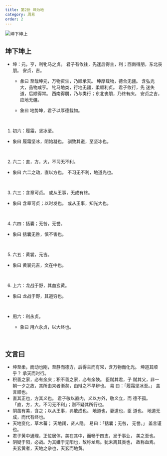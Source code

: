 ```yaml
---
title: 第2卦 坤为地
category: 周易
order: 2
---
```


![坤下坤上](https://upload.wikimedia.org/wikipedia/commons/e/e0/Yijing-02.png)

## 坤下坤上

* 坤：元，亨，利牝马之贞。 君子有攸往，先迷后得主，利；西南得朋，东北丧朋。 安贞，吉。
  * 彖曰 至哉坤元，万物资生，乃顺承天。 坤厚载物，德合无疆。 含弘光 大，品物咸亨。 牝马地类，行地无疆，柔顺利贞。 君子攸行，先 迷失道，后顺得常。 西南得朋，乃与类行；东北丧朋，乃终有庆。 安贞之吉，应地无疆。 

  * 象曰 地势坤，君子以厚德载物。

    ​
1. 初六：履霜，坚冰至。
  * 象曰 履霜坚冰，阴始凝也。 驯致其道，至坚冰也。

    ​
2. 六二：直，方，大，不习无不利。
  * 象曰 六二之动，直以方也。 不习无不利，地道光也。

    ​
3. 六三：含章可贞。 或从王事，无成有终。
  * 象曰 含章可贞；以时发也。 或从王事，知光大也。

    ​
4. 六四：括囊；无咎，无誉。
  * 象曰 括囊无咎，慎不害也。

    ​
5. 六五：黄裳，元吉。
  * 象曰 黄裳元吉，文在中也。

    ​
6. 上六：龙战于野，其血玄黄。
  * 象曰 龙战于野，其道穷也。

    ​
* 用六：利永贞。
  * 象曰 用六永贞，以大终也。

    ​

## 文言曰

* 坤至柔，而动也刚，至静而德方，后得主而有常，含万物而化光。 坤道其顺乎？ 承天而时行。
* 积善之家，必有余庆；积不善之家，必有余殃。 臣弑其君，子 弑其父，非一朝一夕之故，其所由来者渐矣，由辩之不早辩也。 易 曰：「履霜坚冰至。」 盖言顺也。
* 直其正也，方其义也。 君子敬以直内，义以方外，敬义立，而 德不孤。 「直，方，大，不习无不利」；则不疑其所行也。
* 阴虽有美，含之；以从王事，弗敢成也。 地道也，妻道也，臣 道也。 地道无成，而代有终也。
* 天地变化，草木蕃； 天地闭，贤人隐。 易曰：「括囊；无咎， 无誉。」 盖言谨也。
* 君子黄中通理，正位居体，美在其中，而畅于四支，发于事业， 美之至也。
* 阴疑于阳，必战。为其嫌于无阳也，故称龙焉。犹未离其类也， 故称血焉。 夫玄黄者，天地之杂也，天玄而地黄。 